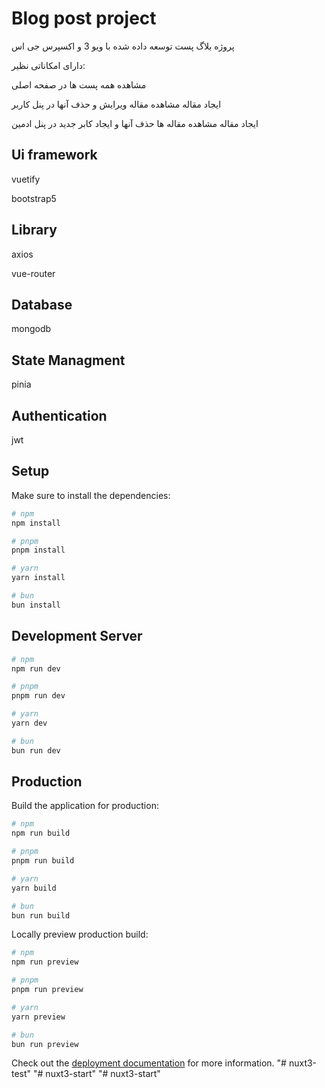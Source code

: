 # Blog post project

پروژه بلاگ پست توسعه داده شده با ویو 3 و اکسپرس جی اس

دارای امکاناتی نظیر:

مشاهده همه پست ها در صفحه اصلی

ایجاد مقاله مشاهده مقاله ویرایش و حذف آنها در پنل کاربر

ایجاد مقاله مشاهده مقاله ها حذف آنها و ایجاد کابر جدید در پنل ادمین



## Ui framework

vuetify

bootstrap5

## Library

axios

vue-router

## Database

mongodb

## State Managment

pinia

## Authentication

jwt

## Setup

Make sure to install the dependencies:

```bash
# npm
npm install

# pnpm
pnpm install

# yarn
yarn install

# bun
bun install
```

## Development Server

```bash
# npm
npm run dev

# pnpm
pnpm run dev

# yarn
yarn dev

# bun
bun run dev
```

## Production

Build the application for production:

```bash
# npm
npm run build

# pnpm
pnpm run build

# yarn
yarn build

# bun
bun run build
```

Locally preview production build:

```bash
# npm
npm run preview

# pnpm
pnpm run preview

# yarn
yarn preview

# bun
bun run preview
```

Check out the [deployment documentation](https://nuxt.com/docs/getting-started/deployment) for more information.
"# nuxt3-test" 
"# nuxt3-start" 
"# nuxt3-start" 
